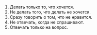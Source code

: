 1. Делать только то, что хочется.
2. Не делать того, что делать не хочется.
3. Сразу говорить о том, что не нравится.
4. Не отвечать, когда не спрашивают.
5. Отвечать только на вопрос.
